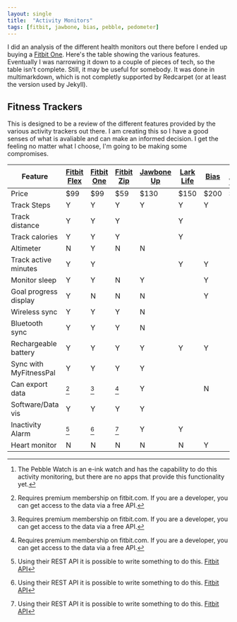 ```yaml
---
layout: single
title:  "Activity Monitors"
tags: [fitbit, jawbone, bias, pebble, pedometer]
---
```

I did an analysis of the different health monitors out there before I ended up buying a [Fitbit One][one]. Here's the table showing the various features. Eventually I was narrowing it down to a couple of pieces of tech, so the table isn't complete. Still, it may be useful for somebody. It was done in multimarkdown, which is not completly supported by Redcarpet (or at least the version used by Jekyll).

## Fitness Trackers

This is designed to be a review of the different features provided by the various activity trackers out there. I am creating this so I have a good senses of what is avaliable and can make an informed decision. I get the feeling no matter what I choose, I'm going to be making some compromises.

| Feature                | [Fitbit Flex][flex] | [Fitbit One][one] | [Fitbit Zip][zip] | [Jawbone Up][up] | [Lark Life][life] | [Bias][bias] | [Pebble Watch][watch][^watchapi] | [Pebble][pebble] |  Pedometer |
|------------------------|---------------------|-------------------|-------------------|------------------|-------------------|--------------|----------------------------------|------------------|------------|
| Price                  |         $99         |        $99        |        $59        |       $130       |        $150       |     $200     |              $150                |                  |    $5      |
| Track Steps            |          Y          |         Y         |         Y         |         Y        |         Y         |       Y      |                                  |                  |     Y      |
| Track distance         |          Y          |         Y         |         Y         |                  |         Y         |              |                                  |                  |     N      |
| Track calories         |          Y          |         Y         |         Y         |                  |         Y         |              |                                  |                  |     N      |
| Altimeter              |          N          |         Y         |         N         |         N        |                   |              |                                  |                  |     N      |
| Track active minutes   |          Y          |         Y         |                   |                  |         Y         |       Y      |                                  |                  |     N      |
| Monitor sleep          |          Y          |         Y         |         N         |         Y        |                   |       Y      |                                  |                  |     N      |
| Goal progress display  |          Y          |         N         |         N         |         N        |                   |       Y      |                                  |                  |     N      |
| Wireless sync          |          Y          |         Y         |         Y         |         N        |                   |              |                                  |                  |     N      |
| Bluetooth sync         |          Y          |         Y         |         Y         |         N        |                   |              |                                  |                  |     N      |
| Rechargeable battery   |          Y          |         Y         |         Y         |         Y        |         Y         |       Y      |                                  |                  |     N      |
| Sync with MyFitnessPal |          Y          |         Y         |         Y         |         Y        |                   |              |                                  |                  |     N      |
| Can export data        |       [^data]       |      [^data]      |      [^data]      |         Y        |                   |       N      |                                  |                  |     N      |
| Software/Data vis      |          Y          |         Y         |         Y         |         Y        |                   |              |                                  |                  |     N      |
| Inactivity Alarm       |      [^script]      |     [^script]     |     [^script]     |         Y        |         Y         |              |                                  |                  |     N      |
| Heart monitor          |          N          |         N         |         N         |         N        |         N         |       Y      |                                  |                  |     N      |


[flex]: http://www.fitbit.com/flex
[one]: http://www.fitbit.com/one
[zip]: http://www.fitbit.com/zip
[up]: https://jawbone.com/up
[life]: http://lark.com/products/larklife/experience
[bias]: http://www.mybasis.com/
[watch]: http://getpebble.com/
[pebble]: http://www.fitlinxx.net/pebble-activity-monitor.htm

[^data]: Requires premium membership on fitbit.com. If you are a developer, you can get access to the data via a free API.

[^watchapi]: The Pebble Watch is an e-ink watch and has the capability to do this activity monitoring, but there are no apps that provide this functionality yet.

[^script]: Using their REST API it is possible to write something to do this. [Fitbit API](https://wiki.fitbit.com/display/API/Fitbit+API)
